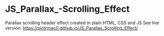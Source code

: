 # JS_Parallax_-Scrolling_Effect
Parallax scrolling header effect created in plain HTML, CSS and JS
See live version: https://piotrmac0.github.io/JS_Parallax_Scrolling_Effect/
